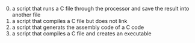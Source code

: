 0. a script that runs a C file through the processor and save the result into another file  
1. a script that compiles a C file but does not link  
2. a script that generats the assembly code of a C code  
3. a script that compiles a C file and creates an executable
